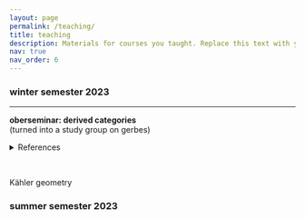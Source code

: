 ```yaml
---
layout: page
permalink: /teaching/
title: teaching
description: Materials for courses you taught. Replace this text with your description.
nav: true
nav_order: 6
---
```


### winter semester 2023
---
**oberseminar: derived categories**  
(turned into a study group on gerbes)

<details>
  <summary>References</summary>

  * Principles of algebraic geometry - Griffits, Harris
  * Einstein manifolds - Besee
  * Complex geometry - Huybrechts
  * Lectures on Kahler geometry - Moroianu
  * Lectures on Kahler manifolds - Ballmann
  * A survey of the hodge conjecture - Lewis
</details>

&nbsp;

Kähler geometry 

### summer semester 2023


